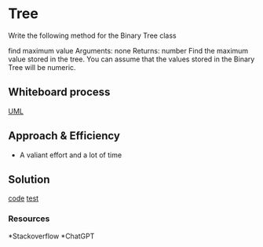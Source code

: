 # Tree
 
Write the following method for the Binary Tree class

find maximum value
Arguments: none
Returns: number
Find the maximum value stored in the tree. You can assume that the values stored in the Binary Tree will be numeric.

 ## Whiteboard process

[UML](Code%20Challenge%2016.png)

 ## Approach & Efficiency

* A valiant effort and a lot of time

 ## Solution

[code](maxtree.js)
[test](maxtree.test.js)

### Resources

*Stackoverflow
*ChatGPT